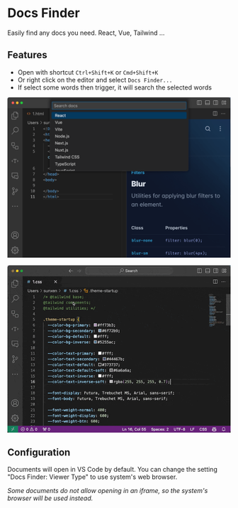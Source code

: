 # Docs Finder
Easily find any docs you need. React, Vue, Tailwind ...

## Features
- Open with shortcut `Ctrl+Shift+K` or `Cmd+Shift+K`
- Or right click on the editor and select `Docs Finder...`
- If select some words then trigger, it will search the selected words

![preview](img/1.png)

![use demo](img/2.gif)

## Configuration
Documents will open in VS Code by default. 
You can change the setting "Docs Finder: Viewer Type" to use system's web browser.

*Some documents do not allow opening in an iframe, so the system's browser will be used instead.*